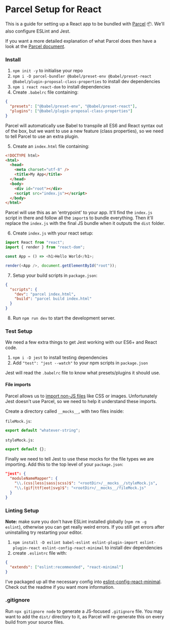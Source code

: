 # Parcel Setup for React

This is a guide for setting up a React app to be bundled with [Parcel](https://parceljs.org/) 📦. We'll also configure ESLint and Jest.

If you want a more detailed explanation of what Parcel does then have a look at the [Parcel document](./parcel.md).

### Install

1.  `npm init -y` to initialise your repo
2.  `npm i -D parcel-bundler @babel/preset-env @babel/preset-react @babel/plugin-proposal-class-properties` to install dev dependencies
3.  `npm i react react-dom` to install dependencies
4.  Create `.babelrc` file containing:

```json
{
  "presets": ["@babel/preset-env", "@babel/preset-react"],
  "plugins": ["@babel/plugin-proposal-class-properties"]
}
```

Parcel will automatically use Babel to transpile all ES6 and React syntax out of the box, but we want to use a new feature (class properties), so we need to tell Parcel to use an extra plugin.

5.  Create an `index.html` file containing:

```html
<!DOCTYPE html>
<html>
  <head>
    <meta charset="utf-8" />
    <title>My App</title>
  </head>
  <body>
    <div id="root"></div>
    <script src="index.js"></script>
  </body>
</html>
```

Parcel will use this as an 'entrypoint' to your app. It'll find the `index.js` script in there and follow all the `import`s to bundle everything. Then it'll replace the `index.js` with the final JS bundle when it outputs the `dist` folder.

6.  Create `index.js` with your react setup:

```js
import React from "react";
import { render } from "react-dom";

const App = () => <h1>Hello World</h1>;

render(<App />, document.getElementById("root"));
```

7. Setup your build scripts in `package.json`:

```json
{
  "scripts": {
    "dev": "parcel index.html",
    "build": "parcel build index.html"
  }
}
```

8. Run `npm run dev` to start the development server.

### Test Setup

We need a few extra things to get Jest working with our ES6+ and React code.

1.  `npm i -D jest` to install testing dependencies
2.  Add `"test": "jest --watch"` to your npm scripts in `package.json`

Jest will read the `.babelrc` file to know what presets/plugins it should use.

#### File imports

Parcel allows us to [import non-JS files](https://parceljs.org/assets.html) like CSS or images. Unfortunately Jest doesn't use Parcel, so we need to help it understand these imports.

Create a directory called `__mocks__`, with two files inside:

`fileMock.js`:

```js
export default "whatever-string";
```

`styleMock.js`:

```js
export default {};
```

Finally we need to tell Jest to use these mocks for the file types we are importing. Add this to the top level of your `package.json`:

```json
"jest": {
  "moduleNameMapper": {
    "\\.(css|less|sass|scss)$": "<rootDir>/__mocks__/styleMock.js",
    "\\.(gif|ttf|eot|svg)$": "<rootDir>/__mocks__/fileMock.js"
  }
}
```

### Linting Setup

**Note:** make sure you don't have ESLint installed globally (`npm rm -g eslint`), otherwise you can get really weird errors. If you still get errors after uninstalling try restarting your editor.

1.  `npm install -D eslint babel-eslint eslint-plugin-import eslint-plugin-react eslint-config-react-minimal` to install dev dependencies
2.  create `.eslintrc` file with:

```json
{
  "extends": ["eslint:recommended", "react-minimal"]
}
```

I've packaged up all the necessary config into [eslint-config-react-minimal](https://github.com/oliverjam/eslint-config-react-minimal). Check out the readme if you want more information.

### .gitignore

Run `npx gitignore node` to generate a JS-focused `.gitignore` file. You may want to add the `dist/` directory to it, as Parcel will re-generate this on every build from your source files.
